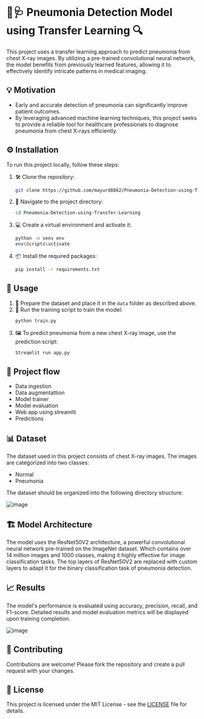 # 🦠🩺 Pneumonia Detection Model using Transfer Learning 🔍

This project uses a transfer learning approach to predict pneumonia from chest X-ray images. By utilizing a pre-trained convolutional neural network, the model benefits from previously learned features, allowing it to effectively identify intricate patterns in medical imaging. 


## 💡 Motivation 
- Early and accurate detection of pneumonia can significantly improve patient outcomes.
- By leveraging advanced machine learning techniques, this project seeks to provide a reliable tool for healthcare professionals to diagnose pneumonia from chest X-rays efficiently.


## ⚙️ Installation 
To run this project locally, follow these steps:

1. 🛠️ Clone the repository:
    ```bash
    git clone https://github.com/mayurd8862/Pneumonia-Detection-using-Transfer-Learning.git
    ```
2. 📁 Navigate to the project directory:
    ```bash
    cd Pneumonia-Detection-using-Transfer-Learning
    ```
3. 💻 Create a virtual environment and activate it:
    ```bash
    python -m venv env
    env\Scripts\activate
    ```
4. 📦 Install the required packages:
    ```bash
    pip install -r requirements.txt
    ```

## 🚀 Usage 
1. 📂 Prepare the dataset and place it in the `data` folder as described above.
2. 🏃 Run the training script to train the model:
    ```bash
    python train.py
    ```
3. 🖼️ To predict pneumonia from a new chest X-ray image, use the prediction script:
    ```bash
    Streamlit run app.py
    ```

## 🌊 Project flow
- Data ingestion
- Data augmentattion
- Model trainer
- Model evaluation
- Web app using streamlit
- Predictions 

## 📊 Dataset 
The dataset used in this project consists of chest X-ray images. The images are categorized into two classes:
- Normal
- Pneumonia

The dataset should be organized into the following directory structure:

![image](https://github.com/mayurd8862/Pneumonia-Detection-using-Transfer-Learning/assets/113239727/88677471-e9d1-4b5e-8429-6dedace897f1)

## 🏗️ Model Architecture 
The model uses the ResNet50V2 architecture, a powerful convolutional neural network pre-trained on the ImageNet dataset. Which contains over 14 million images and 1000 classes, making it highly effective for image classification tasks. The top layers of ResNet50V2 are replaced with custom layers to adapt it for the binary classification task of pneumonia detection.

## 📈 Results 
The model's performance is evaluated using accuracy, precision, recall, and F1-score. Detailed results and model evaluation metrics will be displayed upon training completion.

![image](https://github.com/mayurd8862/Pneumonia-Detection-using-Deep-Learning/assets/113239727/c0a38f80-f77b-4e29-b655-dcf68a4b28d1)

## 🤝 Contributing 
Contributions are welcome! Please fork the repository and create a pull request with your changes.

## 📜 License 
This project is licensed under the MIT License - see the [LICENSE](LICENSE) file for details.


